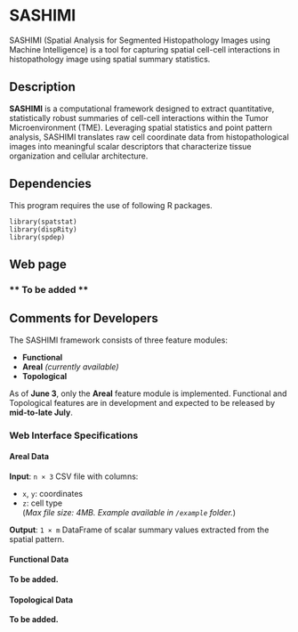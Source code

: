 # SASHIMI
SASHIMI (Spatial Analysis for Segmented Histopathology Images using Machine Intelligence) is a tool for capturing spatial cell-cell interactions in histopathology image using spatial summary statistics.

## Description
**SASHIMI** is a computational framework designed to extract quantitative, statistically robust summaries of cell-cell interactions within the Tumor Microenvironment (TME). Leveraging spatial statistics and point pattern analysis, SASHIMI translates raw cell coordinate data from histopathological images into meaningful scalar descriptors that characterize tissue organization and cellular architecture.

## Dependencies
This program requires the use of following R packages. 

```{r}
library(spatstat)
library(dispRity)
library(spdep)
```

## Web page
### ** To be added ** 

## Comments for Developers

The SASHIMI framework consists of three feature modules:

- **Functional**
- **Areal** *(currently available)*
- **Topological**

As of **June 3**, only the **Areal** feature module is implemented. Functional and Topological features are in development and expected to be released by **mid-to-late July**.

### Web Interface Specifications

#### Areal Data  
**Input**: `n × 3` CSV file with columns:
- `x`, `y`: coordinates  
- `z`: cell type  
(*Max file size: 4MB. Example available in `/example` folder.*)

**Output**: `1 × m` DataFrame of scalar summary values extracted from the spatial pattern.

#### Functional Data  
**To be added.**

#### Topological Data  
**To be added.**

